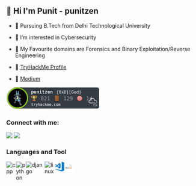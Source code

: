 ## 👋 Hi I'm Punit - punitzen
- 🏫 Pursuing B.Tech from Delhi Technological University
- 👀 I’m interested in Cybersecurity
- 🌱 My Favourite domains are Forensics and Binary Exploitation/Reverse Engineering

- 🌱 [TryHackMe Profile](https://tryhackme.com/p/punitzen)
- 🌱 [Medium](https://punitzen.medium.com/)

![TryHackMe](/punitzen.png)

### Connect with me:
 
[<img src="https://img.shields.io/badge/linkedin-%230077B5.svg?&style=for-the-badge&logo=linkedin&logoColor=white" />](http://www.linkedin.com/in/punitkumar4)
[<img src="https://img.shields.io/badge/twitter-%231DA1F2.svg?&style=for-the-badge&logo=twitter&logoColor=white" />](https://twitter.com/punitzen48)

### Languages and Tool

<img align="left" alt="cpp" width="26px" src="https://raw.githubusercontent.com/isocpp/logos/master/cpp_logo.png" />
<img align="left" alt="python" width="26px" src="https://cdn4.iconfinder.com/data/icons/logos-and-brands/512/267_Python_logo-512.png"/>
<img align="left" alt="django" width="50px" src="https://static.djangoproject.com/img/logos/django-logo-negative.png"/>
<img align="left" alt="linux" width="26px" src="https://upload.wikimedia.org/wikipedia/commons/0/01/Windows_Terminal_Logo_256x256.png"/>
<img align="left" alt="Visual Studio Code" width="26px" src="https://raw.githubusercontent.com/github/explore/80688e429a7d4ef2fca1e82350fe8e3517d3494d/topics/visual-studio-code/visual-studio-code.png" />
<img align="left" alt="mysql" width="26px" src="https://raw.githubusercontent.com/github/explore/80688e429a7d4ef2fca1e82350fe8e3517d3494d/topics/mysql/mysql.png"/>
